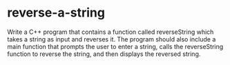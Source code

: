 # reverse-a-string
Write a C++ program that contains a function called reverseString which takes a string as input and reverses it. The program should also include a main function that prompts the user to enter a string, calls the reverseString function to reverse the string, and then displays the reversed string.
